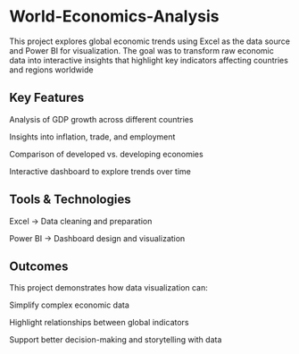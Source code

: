# World-Economics-Analysis
This project explores global economic trends using Excel as the data source and Power BI for visualization. The goal was to transform raw economic data into interactive insights that highlight key indicators affecting countries and regions worldwide

## Key Features

Analysis of GDP growth across different countries

Insights into inflation, trade, and employment

Comparison of developed vs. developing economies

Interactive dashboard to explore trends over time

## Tools & Technologies

Excel → Data cleaning and preparation

Power BI → Dashboard design and visualization

## Outcomes

This project demonstrates how data visualization can:

Simplify complex economic data

Highlight relationships between global indicators

Support better decision-making and storytelling with data
